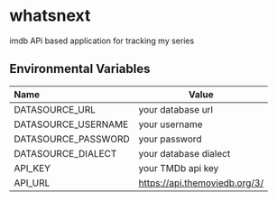# whatsnext
imdb APi based application for tracking my series

## Environmental Variables
| Name                 | Value                        |
| :------------------- | --------------------------   |
| DATASOURCE_URL       | your database url            |
| DATASOURCE_USERNAME  | your username                |
| DATASOURCE_PASSWORD  | your password                |
| DATASOURCE_DIALECT   | your database dialect        |
| API_KEY              | your TMDb api key            |
| API_URL              | https://api.themoviedb.org/3/|